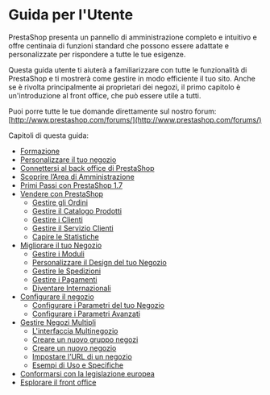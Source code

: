 # Guida per l'Utente

PrestaShop presenta un pannello di amministrazione completo e intuitivo e offre centinaia di funzioni standard che possono essere adattate e personalizzate per rispondere a tutte le tue esigenze.

Questa guida utente ti aiuterà a familiarizzare con tutte le funzionalità di PrestaShop e ti mostrerà come gestire in modo efficiente il tuo sito. Anche se è rivolta principalmente ai proprietari dei negozi, il primo capitolo è un'introduzione al front office, che può essere utile a tutti.

Puoi porre tutte le tue domande direttamente sul nostro forum: [http://www.prestashop.com/forums/](http://www.prestashop.com/forums/)

Capitoli di questa guida:  


* [Formazione](formazione.md)
* [Personalizzare il tuo negozio](personalizzare-il-tuo-negozio.md)
* [Connettersi al back office di PrestaShop](connettersi-al-back-office-di-prestashop.md)
* [Scoprire l’Area di Amministrazione](scoprire-larea-di-amministrazione.md)
* [Primi Passi con PrestaShop 1.7](primi-passi-con-prestashop-1.7.md)
* [Vendere con PrestaShop](vendere-con-prestashop/)
  * [Gestire gli Ordini](vendere-con-prestashop/gestire-gli-ordini/)
  * [Gestire il Catalogo Prodotti](vendere-con-prestashop/gestire-il-catalogo-prodotti/)
  * [Gestire i Clienti](vendere-con-prestashop/gestire-i-clienti/)
  * [Gestire il Servizio Clienti](vendere-con-prestashop/gestire-il-servizio-clienti/)
  * [Capire le Statistiche](vendere-con-prestashop/capire-le-statistiche.md)
* [Migliorare il tuo Negozio](migliorare-il-tuo-negozio/)
  * [Gestire i Moduli](migliorare-il-tuo-negozio/gestire-i-moduli/)
  * [Personalizzare il Design del tuo Negozio](migliorare-il-tuo-negozio/personalizzare-il-design-del-tuo-negozio/)
  * [Gestire le Spedizioni](migliorare-il-tuo-negozio/gestire-le-spedizioni/)
  * [Gestire i Pagamenti](migliorare-il-tuo-negozio/gestire-i-pagamenti/)
  * [Diventare Internazionali](migliorare-il-tuo-negozio/diventare-internazionali/)
* [Configurare il negozio](configurare-il-negozio/)
  * [Configurare i Parametri del tuo Negozio](configurare-il-negozio/configurare-i-parametri-del-tuo-negozio/)
  * [Configurare i Parametri Avanzati](configurare-il-negozio/configurare-i-parametri-avanzati/)
* [Gestire Negozi Multipli](gestire-negozi-multipli/)
  * [L'interfaccia Multinegozio](gestire-negozi-multipli/linterfaccia-multinegozio.md)
  * [Creare un nuovo gruppo negozi](gestire-negozi-multipli/creare-un-nuovo-gruppo-negozi.md)
  * [Creare un nuovo negozio](gestire-negozi-multipli/creare-un-nuovo-negozio.md)
  * [Impostare l’URL di un negozio](gestire-negozi-multipli/impostare-lurl-di-un-negozio.md)
  * [Esempi di Uso e Specifiche](gestire-negozi-multipli/esempi-di-uso-e-specifiche.md)
* [Conformarsi con la legislazione europea](conformarsi-con-la-legislazione-europea.md)
* [Esplorare il front office](esplorare-il-front-office.md)


